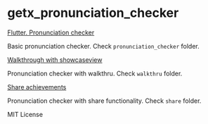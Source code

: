 # getx_pronunciation_checker

[Flutter. Pronunciation checker
](https://medium.com/easy-flutter/flutter-pronunciation-checker-with-speech-to-text-and-flutter-tts-fcba8fc0a6d8)

Basic pronunciation checker. Check `pronunciation_checker` folder.

[Walkthrough with showcaseview](https://medium.com/easy-flutter/flutter-app-walkthrough-with-showcaseview-package-98c8c396e64e)

Pronunciation checker with walkthru. Check `walkthru` folder.

[Share achievements](https://medium.com/p/564d5107a557)

Pronunciation checker with share functionality. Check `share` folder.


MIT License
